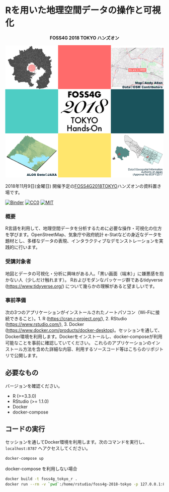 Rを用いた地理空間データの操作と可視化
=================

<p align="center"><b>FOSS4G 2018 TOKYO ハンズオン</b></p>

<p align="center"><img src="inst/readme-banner.png" width="580"></p>

2018年11月9日(金曜日) 開催予定の[FOSS4G2018TOKYO](https://www.osgeo.jp/events/foss4g-2018/foss4g-2018-tokyo)ハンズオンの資料置き場です。

[![Binder](http://mybinder.org/badge.svg)](https://mybinder.org/v2/gh/uribo/foss4g-2018-tokyo/master?urlpath=rstudio)
[![CC0](https://img.shields.io/badge/license_\(images\)_-CC0-green.svg)](https://creativecommons.org/publicdomain/zero/1.0/)
[![MIT](https://img.shields.io/badge/license_\(code\)_-MIT-green.svg)](https://opensource.org/licenses/MIT)

### 概要

R言語を利用して、地理空間データを分析するために必要な操作・可視化の仕方を学びます。OpenStreetMap、気象庁や政府統計 e-Statなどの身近なデータを題材とし、多様なデータの表現、インタラクティブなデモンストレーションを実践的に行います。

### 受講対象者

地図とデータの可視化・分析に興味がある人。「黒い画面（端末）」に嫌悪感を抱かない人（少しだけ触れます）。
Rおよびモダンなパッケージ群であるtidyverse (https://www.tidyverse.org/) について幾らかの理解があると望ましいです。

### 事前準備

次の3つのアプリケーションがインストールされたノートパソコン（Wi-Fiに接続できること）。1. R (https://cran.r-project.org/), 2. RStudio (https://www.rstudio.com/), 3. Docker (https://www.docker.com/products/docker-desktop)。セッションを通して、Docker環境を利用します。Dockerをインストールし、docker-composeが利用可能なことを事前に確認していてください。
これらのアプリケーションのインストール方法を含めた詳細な内容、利用するソースコード等はこちらのリポジトリで公開します。


## 必要なもの

バージョンを確認ください。

* R (>=3.3.0)
* RStudio (>= 1.1.0)
* Docker
* docker-compose

## コードの実行

セッションを通してDocker環境を利用します。次のコマンドを実行し、`localhost:8787` へアクセスしてください。

``` bash
docker-compose up
```

docker-compose を利用しない場合

```bash
docker build -t foss4g_tokyo_r .
docker run --rm -v `pwd`:/home/rstudio/foss4g-2018-tokyo -p 127.0.0.1:8787:8787 -e DISABLE_AUTH=true foss4g_tokyo_r
```
